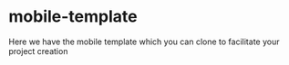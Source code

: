 # mobile-template
Here we have the mobile template which you can clone to facilitate your project creation
